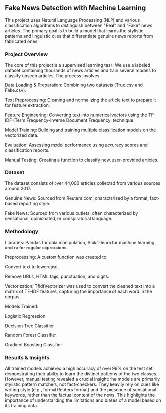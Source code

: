 ## **Fake News Detection with Machine Learning**
This project uses Natural Language Processing (NLP) and various classification algorithms to distinguish between "Real" and "Fake" news articles. The primary goal is to build a model that learns the stylistic patterns and linguistic cues that differentiate genuine news reports from fabricated ones.

### **Project Overview**
The core of this project is a supervised learning task. We use a labeled dataset containing thousands of news articles and train several models to classify unseen articles. The process involves:

Data Loading & Preparation: Combining two datasets (True.csv and Fake.csv).

Text Preprocessing: Cleaning and normalizing the article text to prepare it for feature extraction.

Feature Engineering: Converting text into numerical vectors using the TF-IDF (Term Frequency-Inverse Document Frequency) technique.

Model Training: Building and training multiple classification models on the vectorized data.

Evaluation: Assessing model performance using accuracy scores and classification reports.

Manual Testing: Creating a function to classify new, user-provided articles.

### **Dataset**
The dataset consists of over 44,000 articles collected from various sources around 2017.

Genuine News: Sourced from Reuters.com, characterized by a formal, fact-based reporting style.

Fake News: Sourced from various outlets, often characterized by sensational, opinionated, or conspiratorial language.

### **Methodology**
Libraries: Pandas for data manipulation, Scikit-learn for machine learning, and re for regular expressions.

Preprocessing: A custom function was created to:

Convert text to lowercase.

Remove URLs, HTML tags, punctuation, and digits.

Vectorization: TfidfVectorizer was used to convert the cleaned text into a matrix of TF-IDF features, capturing the importance of each word in the corpus.

Models Trained:

Logistic Regression

Decision Tree Classifier

Random Forest Classifier

Gradient Boosting Classifier

### **Results & Insights**
All trained models achieved a high accuracy of over 99% on the test set, demonstrating their ability to learn the distinct patterns of the two classes. However, manual testing revealed a crucial insight: the models are primarily stylistic pattern matchers, not fact-checkers. They heavily rely on cues like writing style (e.g., formal Reuters format) and the presence of sensational keywords, rather than the factual content of the news. This highlights the importance of understanding the limitations and biases of a model based on its training data.
